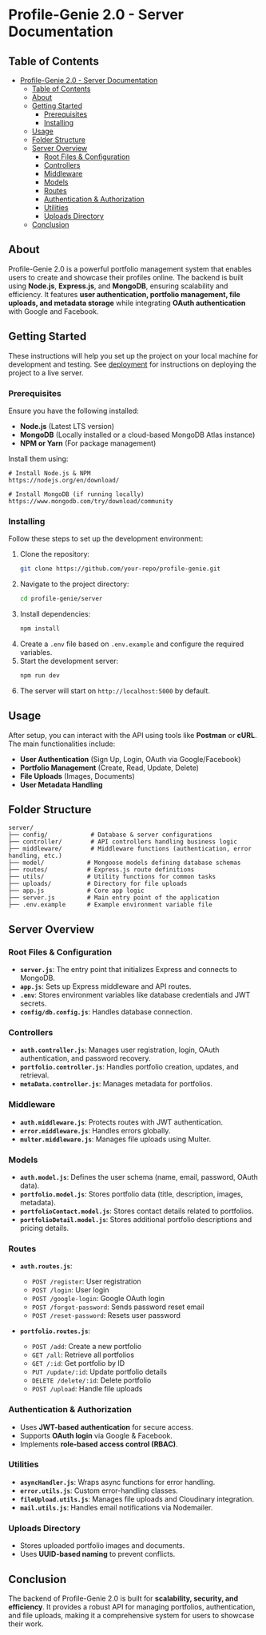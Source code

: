 # Profile-Genie 2.0 - Server Documentation

## Table of Contents
- [Profile-Genie 2.0 - Server Documentation](#profile-genie-20---server-documentation)
  - [Table of Contents](#table-of-contents)
  - [About ](#about-)
  - [Getting Started ](#getting-started-)
    - [Prerequisites ](#prerequisites-)
    - [Installing ](#installing-)
  - [Usage ](#usage-)
  - [Folder Structure ](#folder-structure-)
  - [Server Overview ](#server-overview-)
    - [Root Files \& Configuration ](#root-files--configuration-)
    - [Controllers ](#controllers-)
    - [Middleware ](#middleware-)
    - [Models ](#models-)
    - [Routes ](#routes-)
    - [Authentication \& Authorization ](#authentication--authorization-)
    - [Utilities ](#utilities-)
    - [Uploads Directory ](#uploads-directory-)
  - [Conclusion](#conclusion)

## About <a name = "about"></a>
Profile-Genie 2.0 is a powerful portfolio management system that enables users to create and showcase their profiles online. The backend is built using **Node.js**, **Express.js**, and **MongoDB**, ensuring scalability and efficiency. It features **user authentication, portfolio management, file uploads, and metadata storage** while integrating **OAuth authentication** with Google and Facebook.

## Getting Started <a name = "getting_started"></a>
These instructions will help you set up the project on your local machine for development and testing. See [deployment](#deployment) for instructions on deploying the project to a live server.

### Prerequisites <a name = "prerequisites"></a>
Ensure you have the following installed:

- **Node.js** (Latest LTS version)
- **MongoDB** (Locally installed or a cloud-based MongoDB Atlas instance)
- **NPM or Yarn** (For package management)

Install them using:
```
# Install Node.js & NPM
https://nodejs.org/en/download/

# Install MongoDB (if running locally)
https://www.mongodb.com/try/download/community
```

### Installing <a name = "installing"></a>
Follow these steps to set up the development environment:

1. Clone the repository:
   ```sh
   git clone https://github.com/your-repo/profile-genie.git
   ```
2. Navigate to the project directory:
   ```sh
   cd profile-genie/server
   ```
3. Install dependencies:
   ```sh
   npm install
   ```
4. Create a `.env` file based on `.env.example` and configure the required variables.
5. Start the development server:
   ```sh
   npm run dev
   ```
6. The server will start on `http://localhost:5000` by default.

## Usage <a name = "usage"></a>
After setup, you can interact with the API using tools like **Postman** or **cURL**. The main functionalities include:

- **User Authentication** (Sign Up, Login, OAuth via Google/Facebook)
- **Portfolio Management** (Create, Read, Update, Delete)
- **File Uploads** (Images, Documents)
- **User Metadata Handling**

## Folder Structure <a name = "folder_structure"></a>
```
server/
├── config/            # Database & server configurations
├── controller/        # API controllers handling business logic
├── middleware/        # Middleware functions (authentication, error handling, etc.)
├── model/            # Mongoose models defining database schemas
├── routes/           # Express.js route definitions
├── utils/            # Utility functions for common tasks
├── uploads/          # Directory for file uploads
├── app.js            # Core app logic
├── server.js         # Main entry point of the application
├── .env.example      # Example environment variable file
```

## Server Overview <a name = "server_overview"></a>

### Root Files & Configuration <a name = "root_files_configuration"></a>
- **`server.js`**: The entry point that initializes Express and connects to MongoDB.
- **`app.js`**: Sets up Express middleware and API routes.
- **`.env`**: Stores environment variables like database credentials and JWT secrets.
- **`config/db.config.js`**: Handles database connection.

### Controllers <a name = "controllers"></a>
- **`auth.controller.js`**: Manages user registration, login, OAuth authentication, and password recovery.
- **`portfolio.controller.js`**: Handles portfolio creation, updates, and retrieval.
- **`metaData.controller.js`**: Manages metadata for portfolios.

### Middleware <a name = "middleware"></a>
- **`auth.middleware.js`**: Protects routes with JWT authentication.
- **`error.middleware.js`**: Handles errors globally.
- **`multer.middleware.js`**: Manages file uploads using Multer.

### Models <a name = "models"></a>
- **`auth.model.js`**: Defines the user schema (name, email, password, OAuth data).
- **`portfolio.model.js`**: Stores portfolio data (title, description, images, metadata).
- **`portfolioContact.model.js`**: Stores contact details related to portfolios.
- **`portfolioDetail.model.js`**: Stores additional portfolio descriptions and pricing details.

### Routes <a name = "routes"></a>
- **`auth.routes.js`**:
  - `POST /register`: User registration
  - `POST /login`: User login
  - `POST /google-login`: Google OAuth login
  - `POST /forgot-password`: Sends password reset email
  - `POST /reset-password`: Resets user password

- **`portfolio.routes.js`**:
  - `POST /add`: Create a new portfolio
  - `GET /all`: Retrieve all portfolios
  - `GET /:id`: Get portfolio by ID
  - `PUT /update/:id`: Update portfolio details
  - `DELETE /delete/:id`: Delete portfolio
  - `POST /upload`: Handle file uploads

### Authentication & Authorization <a name = "authentication_authorization"></a>
- Uses **JWT-based authentication** for secure access.
- Supports **OAuth login** via Google & Facebook.
- Implements **role-based access control (RBAC)**.

### Utilities <a name = "utilities"></a>
- **`asyncHandler.js`**: Wraps async functions for error handling.
- **`error.utils.js`**: Custom error-handling classes.
- **`fileUpload.utils.js`**: Manages file uploads and Cloudinary integration.
- **`mail.utils.js`**: Handles email notifications via Nodemailer.

### Uploads Directory <a name = "uploads_directory"></a>
- Stores uploaded portfolio images and documents.
- Uses **UUID-based naming** to prevent conflicts.

## Conclusion
The backend of Profile-Genie 2.0 is built for **scalability, security, and efficiency**. It provides a robust API for managing portfolios, authentication, and file uploads, making it a comprehensive system for users to showcase their work.

